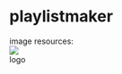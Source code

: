 # playlistmaker
image resources:<br>
<img src = "https://cloud.githubusercontent.com/assets/5784284/8395221/8e7bb812-1d18-11e5-96e3-cc4ab25e9383.png"><br>
logo
